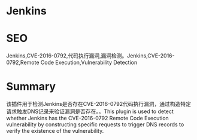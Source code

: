 # Jenkins
# SEO
Jenkins,CVE-2016-0792,代码执行漏洞,漏洞检测。Jenkins,CVE-2016-0792,Remote Code Execution,Vulnerability Detection
# Summary
该插件用于检测Jenkins是否存在CVE-2016-0792代码执行漏洞，通过构造特定请求触发DNS记录来验证漏洞是否存在。。This plugin is used to detect whether Jenkins has the CVE-2016-0792 Remote Code Execution vulnerability by constructing specific requests to trigger DNS records to verify the existence of the vulnerability.
